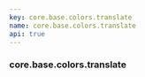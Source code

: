 ```yaml
---
key: core.base.colors.translate
name: core.base.colors.translate
api: true
---
```


### core.base.colors.translate
